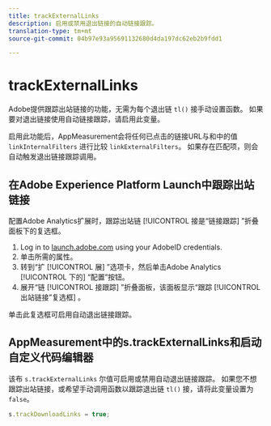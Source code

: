 ```yaml
---
title: trackExternalLinks
description: 启用或禁用退出链接的自动链接跟踪。
translation-type: tm+mt
source-git-commit: 04b97e93a95691132680d4da197dc62eb2b9fdd1

---
```



# trackExternalLinks

Adobe提供跟踪出站链接的功能，无需为每个退出链 `tl()` 接手动设置函数。 如果要对退出链接使用自动链接跟踪，请启用此变量。

启用此功能后，AppMeasurement会将任何已点击的链接URL与和中的值 `linkInternalFilters` 进行比较 `linkExternalFilters`。 如果存在匹配项，则会自动触发退出链接跟踪调用。

## 在Adobe Experience Platform Launch中跟踪出站链接

配置Adobe Analytics扩展时，跟踪出站链 [!UICONTROL 接是“链接跟踪] ”折叠面板下的复选框。

1. Log in to [launch.adobe.com](https://launch.adobe.com) using your AdobeID credentials.
2. 单击所需的属性。
3. 转到“扩 [!UICONTROL 展] ”选项卡，然后单击Adobe Analytics [!UICONTROL 下的] “配置”按钮。
4. 展开“链 [!UICONTROL 接跟踪] ”折叠面板，该面板显示“跟踪 [!UICONTROL 出站链接”复选框] 。

单击此复选框可启用自动退出链接跟踪。

## AppMeasurement中的s.trackExternalLinks和启动自定义代码编辑器

该布 `s.trackExternalLinks` 尔值可启用或禁用自动退出链接跟踪。 如果您不想跟踪出站链接，或希望手动调用函数以跟踪退出链 `tl()` 接，请将此变量设置为 `false`。

```js
s.trackDownloadLinks = true;
```
